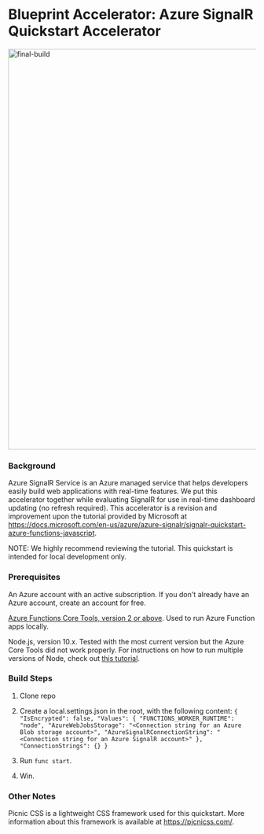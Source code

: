 # Blueprint Accelerator: Azure SignalR Quickstart Accelerator

<img width="815" alt="final-build" src="https://user-images.githubusercontent.com/642655/174463463-e20583ad-1f8a-442c-8a5c-f48c6f8925ca.png">


### Background
Azure SignalR Service is an Azure managed service that helps developers easily build web applications with real-time features. We put this accelerator together while evaluating SignalR for use in real-time dashboard updating (no refresh required). This accelerator is a revision and improvement upon the tutorial provided by Microsoft at https://docs.microsoft.com/en-us/azure/azure-signalr/signalr-quickstart-azure-functions-javascript.

NOTE: We highly recommend reviewing the tutorial. This quickstart is intended for local development only.


### Prerequisites

An Azure account with an active subscription. If you don't already have an Azure account, create an account for free.

[Azure Functions Core Tools, version 2 or above](https://github.com/Azure/azure-functions-core-tools#installing). Used to run Azure Function apps locally.

Node.js, version 10.x. Tested with the most current version but the Azure Core Tools did not work properly. For instructions on how to run multiple versions of Node, check out [this tutorial](https://chamikakasun.medium.com/how-to-manage-multiple-node-versions-in-macos-2021-guide-5065f32cb63b).

### Build Steps
1. Clone repo

2. Create a local.settings.json in the root, with the following content:
`{
  "IsEncrypted": false,
  "Values": {
    "FUNCTIONS_WORKER_RUNTIME": "node",
    "AzureWebJobsStorage": "<Connection string for an Azure Blob storage account>",
    "AzureSignalRConnectionString": "<Connection string for an Azure SignalR account>"
  },
  "ConnectionStrings": {}
}`

3. Run `func start`.

4. Win.

### Other Notes
Picnic CSS is a lightweight CSS framework used for this quickstart. More information about this framework is available at https://picnicss.com/. 
